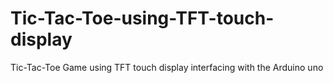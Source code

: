 # Tic-Tac-Toe-using-TFT-touch-display
Tic-Tac-Toe Game using TFT touch display interfacing with the Arduino uno 
